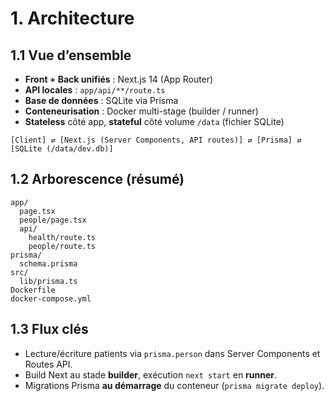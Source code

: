 # 1. Architecture

## 1.1 Vue d’ensemble
- **Front + Back unifiés** : Next.js 14 (App Router)
- **API locales** : `app/api/**/route.ts`
- **Base de données** : SQLite via Prisma
- **Conteneurisation** : Docker multi-stage (builder / runner)
- **Stateless** côté app, **stateful** côté volume `/data` (fichier SQLite)

```
[Client] ⇄ [Next.js (Server Components, API routes)] ⇄ [Prisma] ⇄ [SQLite (/data/dev.db)]
```

## 1.2 Arborescence (résumé)
```
app/
  page.tsx
  people/page.tsx
  api/
    health/route.ts
    people/route.ts
prisma/
  schema.prisma
src/
  lib/prisma.ts
Dockerfile
docker-compose.yml
```

## 1.3 Flux clés
- Lecture/écriture patients via `prisma.person` dans Server Components et Routes API.
- Build Next au stade **builder**, exécution `next start` en **runner**.
- Migrations Prisma **au démarrage** du conteneur (`prisma migrate deploy`).
